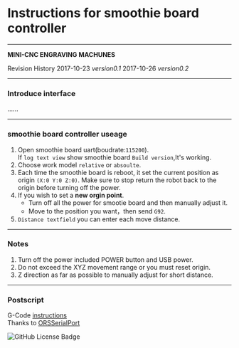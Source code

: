 # Instructions for smoothie board controller

----

**MINI-CNC ENGRAVING MACHUNES**

Revision History
2017-10-23 *version0.1*
2017-10-26 *version0.2*

---

### Introduce interface  


......

---

### smoothie board controller useage

1. Open smoothie board uart(boudrate:`115200`).  
	 If `log text view` show smoothie board `Build version`,It's working.
2. Choose work model `relative` or `absoulte`.
3. Each time the smoothie board is reboot, it set the current position as origin `(X:0 Y:0 Z:0)`. Make sure to stop return the robot back to the origin before turning off the power.  
4. If you wish to set a **new orgin point**.  
	* 	Turn off all the power for smootie board and then manually adjust it.  
	*  Move to the position you want，then send `G92`. 
5. `Distance textfield` you can enter each move distance.
	
---

### Notes
1. Turn off the power included POWER button and USB power.
2. Do not exceed the XYZ movement range or you must reset origin.
3. Z direction as far as possible to manually adjust for short distance.

---

### Postscript
G-Code [instructions](http://reprap.org/wiki/G-code)  
Thanks to [ORSSerialPort](https://github.com/armadsen/ORSSerialPort)


![GitHub License Badge](https://img.shields.io/badge/license-MIT-blue.svg)




